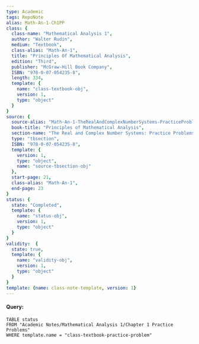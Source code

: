 ```yaml
---
type: Academic
tags: RepoNote
alias: Math-An-1-Ch1PP
class: {
  class-name: "Mathematical Analysis 1",
  author: "Walter Rudin",
  medium: "Textbook",
  class-alias: "Math-An-1",
  title: "Principles Of Mathematical Analysis",
  edition: "Third",
  publisher: "McGraw-Hill Book Company",
  ISBN: "978-0-07-054235-8",
  length: 334,
  template: {
    name: "class-textbook-obj",
    version: 1,
    type: "object"
  }
}
source: {
  source-alias: "Math-An-1-TheRealAndComplexNumberSystems-PracticeProblems",
  book-title: "Principles of Mathematical Analysis",
  section-name: "The Real and Complex Number Systems: Practice Problems",
  type: "tbsection",
  ISBN: "978-0-07-054235-8",
  template: {
    version: 1,
    type: "object",
    name: "source-tbsection-obj"
  },
  start-page: 21,
  class-alias: "Math-An-1",
  end-page: 23
}
status: {
  state: "Completed",
  template: {
    name: "status-obj",
    version: 1,
    type: "object"
  }
}
validity:  {
  state: true,
  template: {
    name: "validity-obj",
    version: 1,
    type: "object"
  }
}
template: {name: class-note-template, version: 1}
---
```


#### Query:
```dataview
TABLE status
FROM "Academic Notes/Mathematical Analysis 1/Chapter 1 Practice Problems"
WHERE template.name = "class-textbook-practice-problem"
```


